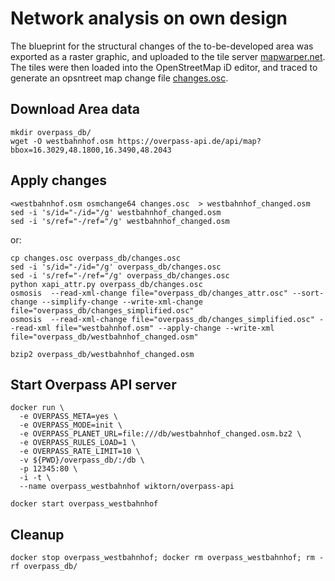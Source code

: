 Network analysis on own design
==============================

The blueprint for the structural changes of the to-be-developed area was exported as a raster graphic, and uploaded to the tile server [mapwarper.net](https://mapwarper.net/).
The tiles were then loaded into the OpenStreetMap iD editor, and traced to generate an opsntreet map change file [changes.osc](changes.osc).

Download Area data
------------------

```
mkdir overpass_db/
wget -O westbahnhof.osm https://overpass-api.de/api/map?bbox=16.3029,48.1800,16.3490,48.2043
```

Apply changes
-------------

```
<westbahnhof.osm osmchange64 changes.osc  > westbahnhof_changed.osm
sed -i 's/id="-/id="/g' westbahnhof_changed.osm
sed -i 's/ref="-/ref="/g' westbahnhof_changed.osm
```

or:

```
cp changes.osc overpass_db/changes.osc
sed -i 's/id="-/id="/g' overpass_db/changes.osc
sed -i 's/ref="-/ref="/g' overpass_db/changes.osc
python xapi_attr.py overpass_db/changes.osc
osmosis  --read-xml-change file="overpass_db/changes_attr.osc" --sort-change --simplify-change --write-xml-change file="overpass_db/changes_simplified.osc"
osmosis  --read-xml-change file="overpass_db/changes_simplified.osc" --read-xml file="westbahnhof.osm" --apply-change --write-xml file="overpass_db/westbahnhof_changed.osm"
```

```
bzip2 overpass_db/westbahnhof_changed.osm
```

Start Overpass API server
-------------------------

```
docker run \
  -e OVERPASS_META=yes \
  -e OVERPASS_MODE=init \
  -e OVERPASS_PLANET_URL=file:///db/westbahnhof_changed.osm.bz2 \
  -e OVERPASS_RULES_LOAD=1 \
  -e OVERPASS_RATE_LIMIT=10 \
  -v ${PWD}/overpass_db/:/db \
  -p 12345:80 \
  -i -t \
  --name overpass_westbahnhof wiktorn/overpass-api

docker start overpass_westbahnhof
```

Cleanup
-------

```
docker stop overpass_westbahnhof; docker rm overpass_westbahnhof; rm -rf overpass_db/
```
